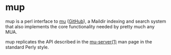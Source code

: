 # mup #

mup is a perl interface to [mu](http://www.djcbsoftware.nl/code/mu/)
([GitHub](https://github.com/djcb/mu)), a Maildir indexing and
search system that also implements the core functionality needed
by pretty much any MUA.

mup replicates the API described in the
[mu-server(1)](http://manpages.ubuntu.com/manpages/precise/man1/mu-server.1.html) man page in the standard Perly style.
